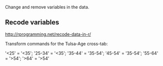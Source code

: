 Change and remove variables in the data.

## Recode variables

http://rprogramming.net/recode-data-in-r/


Transform commands for the Tulsa-Age cross-tab:

'<25' = '<35'; 
'25-34' = '<35'; 
'35-44' = '35-54'; 
'45-54' = '35-54'; 
'55-64' = '>54'; 
'>64' = '>54'





<!-- ![Single mean - summary](figures/SingleMeanSummary.png) -->
